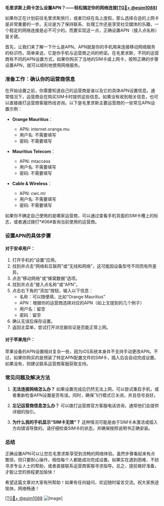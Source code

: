 **毛里求斯上网卡怎么设置APN？——轻松搞定你的网络连接[[TG💪+ @esim1088](https://t.me/s/esim1088)]**

如果你正在计划前往毛里求斯旅行，或者已经在岛上度假，那么选择合适的上网卡是非常重要的一步。无论是为了保持联系、处理工作还是享受社交媒体的乐趣，一个稳定的网络连接是必不可少的。而要实现这一点，正确设置APN（接入点名称）是关键。

首先，让我们来了解一下什么是APN。APN就是你的手机用来连接移动网络服务的标识符。简单来说，它是你手机与运营商之间的桥梁。在毛里求斯，不同的运营商有不同的APN设置方式。如果你购买了当地的SIM卡或上网卡，按照正确的步骤设置APN，就可以顺利地使用网络服务。

### 准备工作：确认你的运营商信息

在开始设置之前，你需要知道自己的运营商是谁以及它的具体APN设置信息。通常情况下，运营商会在购买SIM卡时提供这些信息。如果没有收到相关信息，也可以直接拨打运营商客服热线咨询。以下是毛里求斯主要运营商的一些常见APN设置示例：

- **Orange Mauritius**：
  - APN: internet.orange.mu
  - 用户名: 不需要填写
  - 密码: 不需要填写

- **Mauritius Telecom**：
  - APN: mtaccess
  - 用户名: 不需要填写
  - 密码: 不需要填写

- **Cable & Wireless**：
  - APN: cwc.mr
  - 用户名: 不需要填写
  - 密码: 不需要填写

如果你不确定自己使用的是哪家运营商，可以通过查看手机背面的SIM卡槽上的标志，或者通过拨打*#06#查询当前使用的运营商。

### 设置APN的具体步骤

#### 对于安卓用户：

1. 打开手机的“设置”应用。
2. 找到并点击“网络和互联网”或“无线和网络”，这可能因设备型号不同而有所差异。
3. 点击“移动网络”或“蜂窝数据”选项。
4. 找到并点击“接入点名称”或“APN”。
5. 点击右下角的“添加”按钮，输入以下信息：
   - 名称：可以随便填，比如“Orange Mauritius”
   - APN：根据你的运营商选择对应的APN（如上文提到的几个例子）
   - 用户名：留空
   - 密码：留空
6. 确认无误后保存设置。
7. 返回主菜单，尝试打开浏览器验证是否能正常上网。

#### 对于苹果用户：

苹果设备的APN设置相对复杂一些，因为iOS系统本身并不支持手动更改APN。不过，如果你购买的是预装了特定APN配置文件的SIM卡，插入后会自动完成设置。如果没有，则建议联系运营商客服获取支持。

### 常见问题及解决方法

1. **无法连接网络怎么办？**
   如果设置完成后仍然无法上网，可以尝试重启手机，或者重新检查APN设置是否有误。同时，确保飞行模式已关闭，并且信号良好。

2. **忘记运营商信息怎么办？**
   可以拨打运营商官方客服电话咨询，通常他们会提供详细的指引。

3. **为什么我的手机显示“SIM卡无效”？**
   这种情况可能是由于SIM卡未激活或插入方向错误导致的。请仔细检查SIM卡的状态，并确保按照说明书正确安装。

### 总结

正确设置APN可以让您在毛里求斯享受到流畅的网络体验。虽然步骤看起来有点繁琐，但只要耐心操作，相信每个人都能成功完成设置。如果实在遇到困难，不妨寻求专业人士的帮助，或者直接联系运营商客服寻求指导。总之，提前做好准备，才能让您的旅程更加愉快！

希望这篇文章对大家有所帮助！如果有任何疑问，欢迎随时留言交流。祝大家旅途愉快，网络畅通！

[[TG💪+ @esim1088](https://t.me/s/esim1088) ![Image](https://i.postimg.cc/4NQfJmqS/Snipaste-2025-05-13-00-14-12.png)]